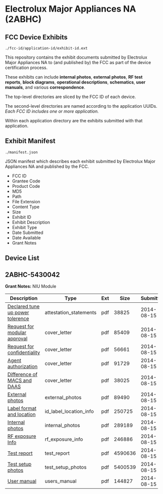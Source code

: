 # Electrolux Major Appliances NA (2ABHC)
## FCC Device Exhibits

```
./fcc-id/application-id/exhibit-id.ext
```

This repository contains the exhibit documents submitted by Electrolux Major Appliances NA to (and published by) the FCC as part of the device certification process.

These exhibits can include **internal photos**, **external photos**, **RF test reports**, **block diagrams**, **operational descriptions**, **schematics**, **user manuals**, and various **correspondence**.

The top-level directories are sliced by the FCC ID of each device.

The second-level directories are named according to the application UUIDs. *Each FCC ID includes one or more application.*

Within each application directory are the exhibits submitted with that application. 

## Exhibit Manifest

```
./manifest.json
```

JSON manifest which describes each exhibit submitted by Electrolux Major Appliances NA and published by the FCC.

- FCC ID
- Grantee Code
- Product Code
- MD5
- Path
- File Extension
- Content Type
- Size
- Exhibit ID
- Exhibit Description
- Exhibit Type
- Date Submitted
- Date Available
- Grant Notes

## Device List
## 2ABHC-5430042
**Grant Notes:** NIU Module

| Description | Type | Ext | Size | Submitted | Available |
| ----------- | ---- | --- | ---- | --------- | --------- |
| [Declared tune up power tolerence](2ABHC-5430042/9523072b126b4cc8e0c2a2892688b75b/2359015.pdf) | attestation_statements | pdf | 38825 | 2014-08-15 | 2014-08-15 |
| [Request for modular approval](2ABHC-5430042/9523072b126b4cc8e0c2a2892688b75b/2359016.pdf) | cover_letter | pdf | 85409 | 2014-08-15 | 2014-08-15 |
| [Request for confidentiality](2ABHC-5430042/9523072b126b4cc8e0c2a2892688b75b/2359017.pdf) | cover_letter | pdf | 56661 | 2014-08-15 | 2014-08-15 |
| [Agent authorization](2ABHC-5430042/9523072b126b4cc8e0c2a2892688b75b/2359018.pdf) | cover_letter | pdf | 91729 | 2014-08-15 | 2014-08-15 |
| [Difference of MACS and DAAS](2ABHC-5430042/9523072b126b4cc8e0c2a2892688b75b/2359019.pdf) | cover_letter | pdf | 38025 | 2014-08-15 | 2014-08-15 |
| [External photos](2ABHC-5430042/9523072b126b4cc8e0c2a2892688b75b/2359009.pdf) | external_photos | pdf | 89490 | 2014-08-15 | 2015-02-11 |
| [Label format and location](2ABHC-5430042/9523072b126b4cc8e0c2a2892688b75b/2359014.pdf) | id_label_location_info | pdf | 250725 | 2014-08-15 | 2014-08-15 |
| [Internal photos](2ABHC-5430042/9523072b126b4cc8e0c2a2892688b75b/2359010.pdf) | internal_photos | pdf | 289189 | 2014-08-15 | 2015-02-11 |
| [RF exposure Info](2ABHC-5430042/9523072b126b4cc8e0c2a2892688b75b/2359013.pdf) | rf_exposure_info | pdf | 246886 | 2014-08-15 | 2014-08-15 |
| [Test report](2ABHC-5430042/9523072b126b4cc8e0c2a2892688b75b/2359020.pdf) | test_report | pdf | 4590636 | 2014-08-15 | 2014-08-15 |
| [Test setup photos](2ABHC-5430042/9523072b126b4cc8e0c2a2892688b75b/2359012.pdf) | test_setup_photos | pdf | 5400539 | 2014-08-15 | 2015-02-11 |
| [User manual](2ABHC-5430042/9523072b126b4cc8e0c2a2892688b75b/2359011.pdf) | users_manual | pdf | 144827 | 2014-08-15 | 2015-02-11 |
